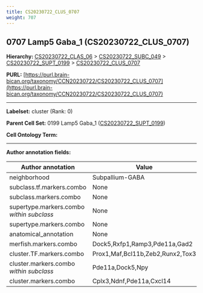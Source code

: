 ```yaml
---
title: CS20230722_CLUS_0707
weight: 707
---
```

## 0707 Lamp5 Gaba_1 (CS20230722_CLUS_0707)
<b>Hierarchy: </b>
[CS20230722_CLAS_06](../CS20230722_CLAS_06) >
[CS20230722_SUBC_049](../CS20230722_SUBC_049) >
[CS20230722_SUPT_0199](../CS20230722_SUPT_0199) >
[CS20230722_CLUS_0707](../CS20230722_CLUS_0707)

**PURL:** [https://purl.brain-bican.org/taxonomy/CCN20230722/CS20230722_CLUS_0707](https://purl.brain-bican.org/taxonomy/CCN20230722/CS20230722_CLUS_0707)

---


**Labelset:** cluster (Rank: 0)

**Parent Cell Set:** 0199 Lamp5 Gaba_1 ([CS20230722_SUPT_0199](../CS20230722_SUPT_0199))



**Cell Ontology Term:** 

[MARKER GENES.]: #


---

[TRANSFERRED ANNOTATIONS.]: #


[AUTHOR ANNOTATION FIELDS.]: #


**Author annotation fields:**

| Author annotation | Value |
|-------------------|-------|
|neighborhood|Subpallium-GABA|
|subclass.tf.markers.combo|None|
|subclass.markers.combo|None|
|supertype.markers.combo _within subclass_|None|
|supertype.markers.combo|None|
|anatomical_annotation|None|
|merfish.markers.combo|Dock5,Rxfp1,Ramp3,Pde11a,Gad2|
|cluster.TF.markers.combo|Prox1,Maf,Bcl11b,Zeb2,Runx2,Tox3|
|cluster.markers.combo _within subclass_|Pde11a,Dock5,Npy|
|cluster.markers.combo|Cplx3,Ndnf,Pde11a,Cxcl14|
